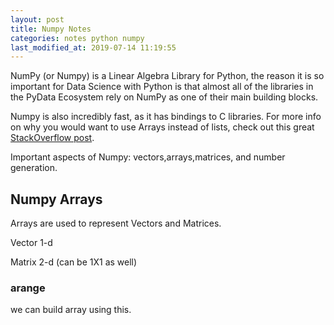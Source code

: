 ```yaml
---
layout: post
title: Numpy Notes
categories: notes python numpy
last_modified_at: 2019-07-14 11:19:55
---
```


NumPy (or Numpy) is a Linear Algebra Library for Python, the reason it is so important for Data Science with Python is that almost all of the libraries in the PyData Ecosystem rely on NumPy as one of their main building blocks.

Numpy is also incredibly fast, as it has bindings to C libraries. For more info on why you would want to use Arrays instead of lists, check out this great [StackOverflow post](http://stackoverflow.com/questions/993984/why-numpy-instead-of-python-lists).

Important aspects of Numpy: vectors,arrays,matrices, and number generation.


## Numpy Arrays

Arrays are used to represent Vectors and Matrices.

Vector 1-d

Matrix 2-d (can be 1X1 as well)

### arange

we can build array using this.













































